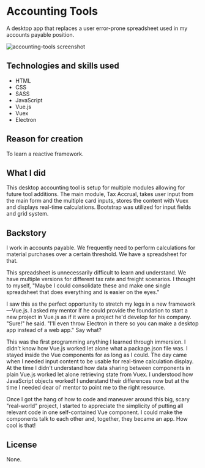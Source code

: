 # Accounting Tools

A desktop app that replaces a user error-prone spreadsheet used in my accounts payable position. 

![accounting-tools screenshot](https://user-images.githubusercontent.com/16675876/59708345-91fdcd80-91d2-11e9-9197-aff2a53aa2e5.jpg)

## Technologies and skills used 

+ HTML
+ CSS
+ SASS
+ JavaScript
+ Vue.js
+ Vuex
+ Electron

## Reason for creation
To learn a reactive framework. 

## What I did
This desktop accounting tool is setup for multiple modules allowing for future tool additions. The main module, Tax Accrual, takes user input from the main form and the multiple card inputs, stores the content with Vuex and displays real-time calculations. Bootstrap was utilized for input fields and grid system. 

## Backstory
 I work in accounts payable. We frequently need to perform calculations for material purchases over a certain threshold. We have a spreadsheet for that.

This spreadsheet is unnecessarily difficult to learn and understand. We have multiple versions for different tax rate and freight scenarios. I thought to myself, "Maybe I could consolidate these and make one single spreadsheet that does everything and is easier on the eyes."

I saw this as the perfect opportunity to stretch my legs in a new framework—Vue.js. I asked my mentor if he could provide the foundation to start a new project in Vue.js as if it were a project he'd develop for his company. "Sure!" he said. "I'll even throw Electron in there so you can make a desktop app instead of a web app." Say what?

This was the first programming anything I learned through immersion. I didn't know how Vue.js worked let alone what a package.json file was. I stayed inside the Vue components for as long as I could. The day came when I needed input content to be usable for real-time calculation display. At the time I didn't understand how data sharing between components in plain Vue.js worked let alone retrieving state from Vuex. I understood how JavaScript objects worked! I understand their differences now but at the time I needed dear ol' mentor to point me to the right resource.

Once I got the hang of how to code and maneuver around this big, scary "real-world" project, I started to appreciate the simplicity of putting all relevant code in one self-contained Vue component. I could make the components talk to each other and, together, they became an app. How cool is that!

## License
None.
